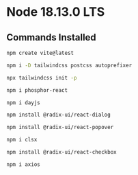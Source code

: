 # Node 18.13.0 LTS

## Commands Installed

```bash
npm create vite@latest
```

```bash
npm i -D tailwindcss postcss autoprefixer
```

```bash
npx tailwindcss init -p
```

```bash
npm i phosphor-react
```

```bash
npm i dayjs
```

```bash
npm install @radix-ui/react-dialog
```

```bash
npm install @radix-ui/react-popover
```

```bash
npm i clsx
```

```bash
npm install @radix-ui/react-checkbox
```
```bash
npm i axios
```
```bash

```
```bash

```
```bash

```
